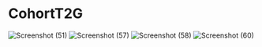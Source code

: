 # CohortT2G
![Screenshot (51)](https://github.com/user-attachments/assets/aca25745-680f-4403-8b01-462d56abb3b2)
![Screenshot (57)](https://github.com/user-attachments/assets/7f28277e-e20f-4903-8bef-f898314b6065)
![Screenshot (58)](https://github.com/user-attachments/assets/95e8521a-d37e-42da-929a-5e270d02da27)
![Screenshot (60)](https://github.com/user-attachments/assets/4d6c9f1c-c798-4c9d-ab99-ba97a58440e9)
